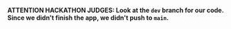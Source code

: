 **ATTENTION HACKATHON JUDGES: Look at the `dev` branch for our code. Since we didn't finish the app, we didn't push to `main`.**
